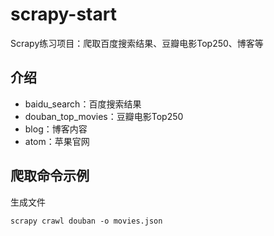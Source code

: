 # scrapy-start

Scrapy练习项目：爬取百度搜索结果、豆瓣电影Top250、博客等

## 介绍

- baidu_search：百度搜索结果
- douban_top_movies：豆瓣电影Top250
- blog：博客内容
- atom：苹果官网

## 爬取命令示例

生成文件

```
scrapy crawl douban -o movies.json
```